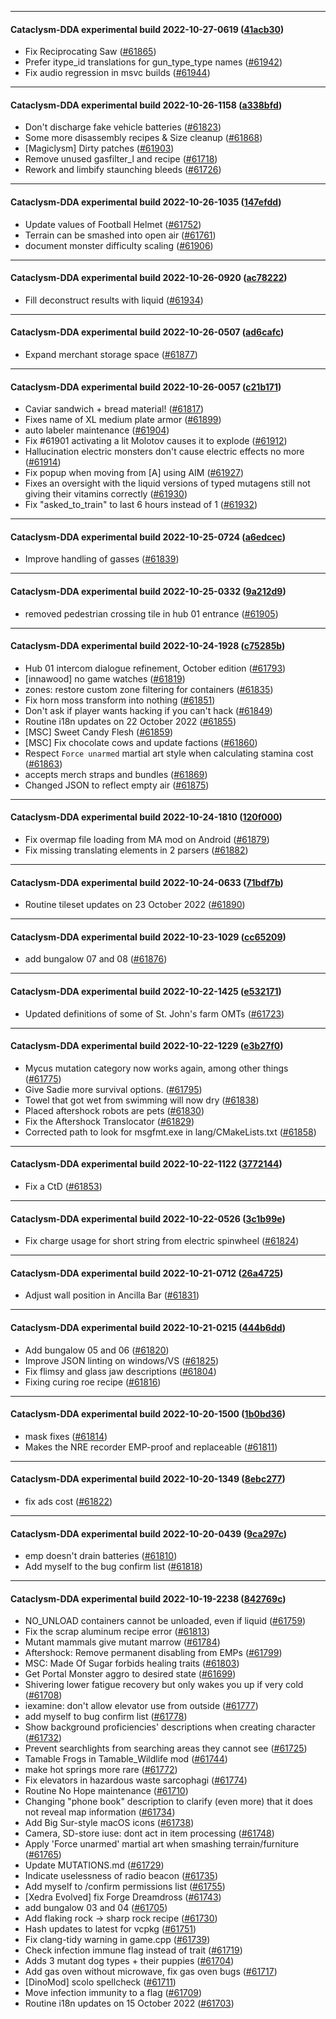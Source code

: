 
---

#### Cataclysm-DDA experimental build 2022-10-27-0619 ([41acb30](https://github.com/CleverRaven/Cataclysm-DDA/releases/tag/cdda-experimental-2022-10-27-0619))

* Fix Reciprocating Saw ([#61865](https://github.com/CleverRaven/Cataclysm-DDA/pull/61865))
* Prefer itype_id translations for gun_type_type names ([#61942](https://github.com/CleverRaven/Cataclysm-DDA/pull/61942))
* Fix audio regression in msvc builds ([#61944](https://github.com/CleverRaven/Cataclysm-DDA/pull/61944))

---

#### Cataclysm-DDA experimental build 2022-10-26-1158 ([a338bfd](https://github.com/CleverRaven/Cataclysm-DDA/releases/tag/cdda-experimental-2022-10-26-1158))

* Don't discharge fake vehicle batteries ([#61823](https://github.com/CleverRaven/Cataclysm-DDA/pull/61823))
* Some more disassembly recipes & Size cleanup ([#61868](https://github.com/CleverRaven/Cataclysm-DDA/pull/61868))
* [Magiclysm] Dirty patches ([#61903](https://github.com/CleverRaven/Cataclysm-DDA/pull/61903))
* Remove unused gasfilter_l and recipe ([#61718](https://github.com/CleverRaven/Cataclysm-DDA/pull/61718))
* Rework and limbify staunching bleeds ([#61726](https://github.com/CleverRaven/Cataclysm-DDA/pull/61726))

---

#### Cataclysm-DDA experimental build 2022-10-26-1035 ([147efdd](https://github.com/CleverRaven/Cataclysm-DDA/releases/tag/cdda-experimental-2022-10-26-1035))

* Update values of Football Helmet ([#61752](https://github.com/CleverRaven/Cataclysm-DDA/pull/61752))
* Terrain can be smashed into open air ([#61761](https://github.com/CleverRaven/Cataclysm-DDA/pull/61761))
* document monster difficulty scaling ([#61906](https://github.com/CleverRaven/Cataclysm-DDA/pull/61906))

---

#### Cataclysm-DDA experimental build 2022-10-26-0920 ([ac78222](https://github.com/CleverRaven/Cataclysm-DDA/releases/tag/cdda-experimental-2022-10-26-0920))

* Fill deconstruct results with liquid ([#61934](https://github.com/CleverRaven/Cataclysm-DDA/pull/61934))

---

#### Cataclysm-DDA experimental build 2022-10-26-0507 ([ad6cafc](https://github.com/CleverRaven/Cataclysm-DDA/releases/tag/cdda-experimental-2022-10-26-0507))

* Expand merchant storage space ([#61877](https://github.com/CleverRaven/Cataclysm-DDA/pull/61877))

---

#### Cataclysm-DDA experimental build 2022-10-26-0057 ([c21b171](https://github.com/CleverRaven/Cataclysm-DDA/releases/tag/cdda-experimental-2022-10-26-0057))

* Caviar sandwich + bread material! ([#61817](https://github.com/CleverRaven/Cataclysm-DDA/pull/61817))
* Fixes name of XL medium plate armor ([#61899](https://github.com/CleverRaven/Cataclysm-DDA/pull/61899))
* auto labeler maintenance ([#61904](https://github.com/CleverRaven/Cataclysm-DDA/pull/61904))
* Fix #61901 activating a lit Molotov causes it to explode ([#61912](https://github.com/CleverRaven/Cataclysm-DDA/pull/61912))
* Hallucination electric monsters don't cause electric effects no more ([#61914](https://github.com/CleverRaven/Cataclysm-DDA/pull/61914))
* Fix popup when moving from [A] using AIM ([#61927](https://github.com/CleverRaven/Cataclysm-DDA/pull/61927))
* Fixes an oversight with the liquid versions of typed mutagens still not giving their vitamins correctly ([#61930](https://github.com/CleverRaven/Cataclysm-DDA/pull/61930))
* Fix "asked_to_train" to last 6 hours instead of 1 ([#61932](https://github.com/CleverRaven/Cataclysm-DDA/pull/61932))

---

#### Cataclysm-DDA experimental build 2022-10-25-0724 ([a6edcec](https://github.com/CleverRaven/Cataclysm-DDA/releases/tag/cdda-experimental-2022-10-25-0724))

* Improve handling of gasses ([#61839](https://github.com/CleverRaven/Cataclysm-DDA/pull/61839))

---

#### Cataclysm-DDA experimental build 2022-10-25-0332 ([9a212d9](https://github.com/CleverRaven/Cataclysm-DDA/releases/tag/cdda-experimental-2022-10-25-0332))

* removed pedestrian crossing tile in hub 01 entrance ([#61905](https://github.com/CleverRaven/Cataclysm-DDA/pull/61905))

---

#### Cataclysm-DDA experimental build 2022-10-24-1928 ([c75285b](https://github.com/CleverRaven/Cataclysm-DDA/releases/tag/cdda-experimental-2022-10-24-1928))

* Hub 01 intercom dialogue refinement, October edition ([#61793](https://github.com/CleverRaven/Cataclysm-DDA/pull/61793))
* [innawood] no game watches ([#61819](https://github.com/CleverRaven/Cataclysm-DDA/pull/61819))
* zones: restore custom zone filtering for containers ([#61835](https://github.com/CleverRaven/Cataclysm-DDA/pull/61835))
* Fix horn moss transform into nothing ([#61851](https://github.com/CleverRaven/Cataclysm-DDA/pull/61851))
* Don't ask if player wants hacking if you can't hack ([#61849](https://github.com/CleverRaven/Cataclysm-DDA/pull/61849))
* Routine i18n updates on 22 October 2022 ([#61855](https://github.com/CleverRaven/Cataclysm-DDA/pull/61855))
* [MSC] Sweet Candy Flesh ([#61859](https://github.com/CleverRaven/Cataclysm-DDA/pull/61859))
* [MSC] Fix chocolate cows and update factions ([#61860](https://github.com/CleverRaven/Cataclysm-DDA/pull/61860))
* Respect `Force unarmed` martial art style when calculating stamina cost ([#61863](https://github.com/CleverRaven/Cataclysm-DDA/pull/61863))
* accepts merch straps and bundles ([#61869](https://github.com/CleverRaven/Cataclysm-DDA/pull/61869))
* Changed JSON to reflect empty air ([#61875](https://github.com/CleverRaven/Cataclysm-DDA/pull/61875))

---

#### Cataclysm-DDA experimental build 2022-10-24-1810 ([120f000](https://github.com/CleverRaven/Cataclysm-DDA/releases/tag/cdda-experimental-2022-10-24-1810))

* Fix overmap file loading from MA mod on Android ([#61879](https://github.com/CleverRaven/Cataclysm-DDA/pull/61879))
* Fix missing translating elements in 2 parsers ([#61882](https://github.com/CleverRaven/Cataclysm-DDA/pull/61882))

---

#### Cataclysm-DDA experimental build 2022-10-24-0633 ([71bdf7b](https://github.com/CleverRaven/Cataclysm-DDA/releases/tag/cdda-experimental-2022-10-24-0633))

* Routine tileset updates on 23 October 2022 ([#61890](https://github.com/CleverRaven/Cataclysm-DDA/pull/61890))

---

#### Cataclysm-DDA experimental build 2022-10-23-1029 ([cc65209](https://github.com/CleverRaven/Cataclysm-DDA/releases/tag/cdda-experimental-2022-10-23-1029))

* add bungalow 07 and 08 ([#61876](https://github.com/CleverRaven/Cataclysm-DDA/pull/61876))

---

#### Cataclysm-DDA experimental build 2022-10-22-1425 ([e532171](https://github.com/CleverRaven/Cataclysm-DDA/releases/tag/cdda-experimental-2022-10-22-1425))

* Updated definitions of some of St. John's farm OMTs ([#61723](https://github.com/CleverRaven/Cataclysm-DDA/pull/61723))

---

#### Cataclysm-DDA experimental build 2022-10-22-1229 ([e3b27f0](https://github.com/CleverRaven/Cataclysm-DDA/releases/tag/cdda-experimental-2022-10-22-1229))

* Mycus mutation category now works again, among other things ([#61775](https://github.com/CleverRaven/Cataclysm-DDA/pull/61775))
* Give Sadie more survival options. ([#61795](https://github.com/CleverRaven/Cataclysm-DDA/pull/61795))
* Towel that got wet from swimming will now dry ([#61838](https://github.com/CleverRaven/Cataclysm-DDA/pull/61838))
* Placed aftershock robots are pets ([#61830](https://github.com/CleverRaven/Cataclysm-DDA/pull/61830))
* Fix the Aftershock Translocator ([#61829](https://github.com/CleverRaven/Cataclysm-DDA/pull/61829))
* Corrected path to look for msgfmt.exe in lang/CMakeLists.txt ([#61858](https://github.com/CleverRaven/Cataclysm-DDA/pull/61858))

---

#### Cataclysm-DDA experimental build 2022-10-22-1122 ([3772144](https://github.com/CleverRaven/Cataclysm-DDA/releases/tag/cdda-experimental-2022-10-22-1122))

* Fix a CtD ([#61853](https://github.com/CleverRaven/Cataclysm-DDA/pull/61853))

---

#### Cataclysm-DDA experimental build 2022-10-22-0526 ([3c1b99e](https://github.com/CleverRaven/Cataclysm-DDA/releases/tag/cdda-experimental-2022-10-22-0526))

* Fix charge usage for short string from electric spinwheel ([#61824](https://github.com/CleverRaven/Cataclysm-DDA/pull/61824))

---

#### Cataclysm-DDA experimental build 2022-10-21-0712 ([26a4725](https://github.com/CleverRaven/Cataclysm-DDA/releases/tag/cdda-experimental-2022-10-21-0712))

* Adjust wall position in Ancilla Bar ([#61831](https://github.com/CleverRaven/Cataclysm-DDA/pull/61831))

---

#### Cataclysm-DDA experimental build 2022-10-21-0215 ([444b6dd](https://github.com/CleverRaven/Cataclysm-DDA/releases/tag/cdda-experimental-2022-10-21-0215))

* Add bungalow 05 and 06 ([#61820](https://github.com/CleverRaven/Cataclysm-DDA/pull/61820))
* Improve JSON linting on windows/VS ([#61825](https://github.com/CleverRaven/Cataclysm-DDA/pull/61825))
* Fix flimsy and glass jaw descriptions ([#61804](https://github.com/CleverRaven/Cataclysm-DDA/pull/61804))
* Fixing curing roe recipe ([#61816](https://github.com/CleverRaven/Cataclysm-DDA/pull/61816))

---

#### Cataclysm-DDA experimental build 2022-10-20-1500 ([1b0bd36](https://github.com/CleverRaven/Cataclysm-DDA/releases/tag/cdda-experimental-2022-10-20-1500))

* mask fixes ([#61814](https://github.com/CleverRaven/Cataclysm-DDA/pull/61814))
* Makes the NRE recorder EMP-proof and replaceable ([#61811](https://github.com/CleverRaven/Cataclysm-DDA/pull/61811))

---

#### Cataclysm-DDA experimental build 2022-10-20-1349 ([8ebc277](https://github.com/CleverRaven/Cataclysm-DDA/releases/tag/cdda-experimental-2022-10-20-1349))

* fix ads cost ([#61822](https://github.com/CleverRaven/Cataclysm-DDA/pull/61822))

---

#### Cataclysm-DDA experimental build 2022-10-20-0439 ([9ca297c](https://github.com/CleverRaven/Cataclysm-DDA/releases/tag/cdda-experimental-2022-10-20-0439))

* emp doesn't drain batteries ([#61810](https://github.com/CleverRaven/Cataclysm-DDA/pull/61810))
* Add myself to the bug confirm list ([#61818](https://github.com/CleverRaven/Cataclysm-DDA/pull/61818))

---

#### Cataclysm-DDA experimental build 2022-10-19-2238 ([842769c](https://github.com/CleverRaven/Cataclysm-DDA/releases/tag/cdda-experimental-2022-10-19-2238))

* NO_UNLOAD containers cannot be unloaded, even if liquid ([#61759](https://github.com/CleverRaven/Cataclysm-DDA/pull/61759))
* Fix the scrap aluminum recipe error ([#61813](https://github.com/CleverRaven/Cataclysm-DDA/pull/61813))
* Mutant mammals give mutant marrow ([#61784](https://github.com/CleverRaven/Cataclysm-DDA/pull/61784))
* Aftershock: Remove permanent disabling from EMPs ([#61799](https://github.com/CleverRaven/Cataclysm-DDA/pull/61799))
* MSC: Made Of Sugar forbids healing traits ([#61803](https://github.com/CleverRaven/Cataclysm-DDA/pull/61803))
* Get Portal Monster aggro to desired state ([#61699](https://github.com/CleverRaven/Cataclysm-DDA/pull/61699))
* Shivering lower fatigue recovery but only wakes you up if very cold ([#61708](https://github.com/CleverRaven/Cataclysm-DDA/pull/61708))
* iexamine: don't allow elevator use from outside ([#61777](https://github.com/CleverRaven/Cataclysm-DDA/pull/61777))
* add myself to bug confirm list ([#61778](https://github.com/CleverRaven/Cataclysm-DDA/pull/61778))
* Show background proficiencies' descriptions when creating character ([#61732](https://github.com/CleverRaven/Cataclysm-DDA/pull/61732))
* Prevent searchlights from searching areas they cannot see ([#61725](https://github.com/CleverRaven/Cataclysm-DDA/pull/61725))
* Tamable Frogs in Tamable_Wildlife mod ([#61744](https://github.com/CleverRaven/Cataclysm-DDA/pull/61744))
* make hot springs more rare ([#61772](https://github.com/CleverRaven/Cataclysm-DDA/pull/61772))
* Fix elevators in hazardous waste sarcophagi ([#61774](https://github.com/CleverRaven/Cataclysm-DDA/pull/61774))
* Routine No Hope maintenance ([#61710](https://github.com/CleverRaven/Cataclysm-DDA/pull/61710))
* Changing "phone book" description to clarify (even more) that it does not reveal map information ([#61734](https://github.com/CleverRaven/Cataclysm-DDA/pull/61734))
* Add Big Sur-style macOS icons ([#61738](https://github.com/CleverRaven/Cataclysm-DDA/pull/61738))
* Camera, SD-store iuse: dont act in item processing ([#61748](https://github.com/CleverRaven/Cataclysm-DDA/pull/61748))
* Apply 'Force unarmed' martial art when smashing terrain/furniture ([#61765](https://github.com/CleverRaven/Cataclysm-DDA/pull/61765))
* Update MUTATIONS.md ([#61729](https://github.com/CleverRaven/Cataclysm-DDA/pull/61729))
* Indicate uselessness of radio beacon ([#61735](https://github.com/CleverRaven/Cataclysm-DDA/pull/61735))
* Add myself to /confirm permissions list ([#61755](https://github.com/CleverRaven/Cataclysm-DDA/pull/61755))
* [Xedra Evolved] fix Forge Dreamdross ([#61743](https://github.com/CleverRaven/Cataclysm-DDA/pull/61743))
* add bungalow 03 and 04 ([#61705](https://github.com/CleverRaven/Cataclysm-DDA/pull/61705))
* Add flaking rock -> sharp rock recipe ([#61730](https://github.com/CleverRaven/Cataclysm-DDA/pull/61730))
* Hash updates to latest for vcpkg ([#61751](https://github.com/CleverRaven/Cataclysm-DDA/pull/61751))
* Fix clang-tidy warning in game.cpp ([#61739](https://github.com/CleverRaven/Cataclysm-DDA/pull/61739))
* Check infection immune flag instead of trait ([#61719](https://github.com/CleverRaven/Cataclysm-DDA/pull/61719))
* Adds 3 mutant dog types + their puppies ([#61704](https://github.com/CleverRaven/Cataclysm-DDA/pull/61704))
* Add gas oven without microwave, fix gas oven bugs ([#61717](https://github.com/CleverRaven/Cataclysm-DDA/pull/61717))
* [DinoMod] scolo spellcheck ([#61711](https://github.com/CleverRaven/Cataclysm-DDA/pull/61711))
* Move infection immunity to a flag ([#61709](https://github.com/CleverRaven/Cataclysm-DDA/pull/61709))
* Routine i18n updates on 15 October 2022 ([#61703](https://github.com/CleverRaven/Cataclysm-DDA/pull/61703))
